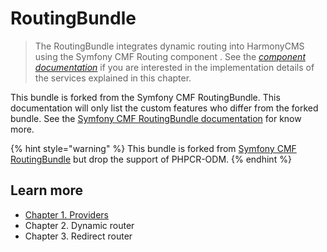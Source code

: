 # RoutingBundle

> The RoutingBundle integrates dynamic routing into HarmonyCMS using the Symfony CMF Routing component . See the [_component documentation_](https://symfony.com/doc/master/cmf/components/routing/introduction.html) if you are interested in the implementation details of the services explained in this chapter.

This bundle is forked from the Symfony CMF RoutingBundle. This documentation will only list the custom features who differ from the forked bundle. See the [Symfony CMF RoutingBundle documentation](https://symfony.com/doc/master/cmf/bundles/routing/index.html) for know more.

{% hint style="warning" %}
This bundle is forked from [Symfony CMF RoutingBundle](https://packagist.org/packages/symfony-cmf/routing-bundle) but drop the support of PHPCR-ODM.
{% endhint %}

## Learn more

* [Chapter 1. Providers](chapter-1.-providers.md)
* Chapter 2. Dynamic router
* Chapter 3. Redirect router



